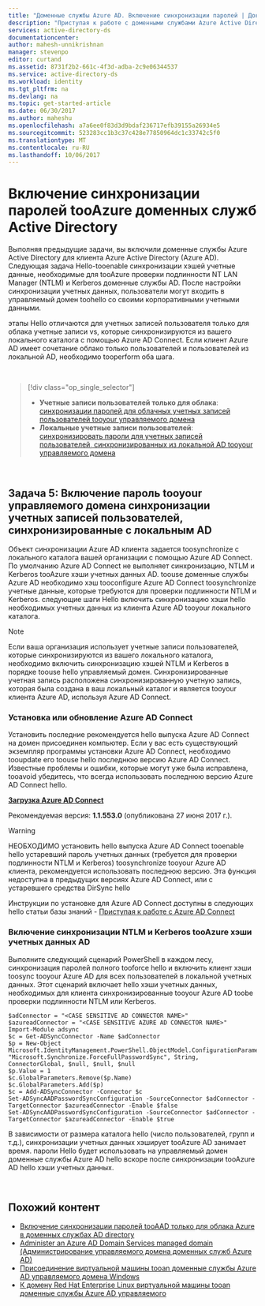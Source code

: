```yaml
---
title: "Доменные службы Azure AD. Включение синхронизации паролей | Документация Майкрософт"
description: "Приступая к работе с доменными службами Azure Active Directory"
services: active-directory-ds
documentationcenter: 
author: mahesh-unnikrishnan
manager: stevenpo
editor: curtand
ms.assetid: 8731f2b2-661c-4f3d-adba-2c9e06344537
ms.service: active-directory-ds
ms.workload: identity
ms.tgt_pltfrm: na
ms.devlang: na
ms.topic: get-started-article
ms.date: 06/30/2017
ms.author: maheshu
ms.openlocfilehash: a7a6ee0f83d3d9bdaf236717efb39155a26934e5
ms.sourcegitcommit: 523283cc1b3c37c428e77850964dc1c33742c5f0
ms.translationtype: MT
ms.contentlocale: ru-RU
ms.lasthandoff: 10/06/2017
---
```

# <a name="enable-password-synchronization-tooazure-active-directory-domain-services"></a>Включение синхронизации паролей tooAzure доменных служб Active Directory
Выполняя предыдущие задачи, вы включили доменные службы Azure Active Directory для клиента Azure Active Directory (Azure AD). Следующая задача Hello-tooenable синхронизации хэшей учетные данные, необходимые для tooAzure проверки подлинности NT LAN Manager (NTLM) и Kerberos доменные службы AD. После настройки синхронизации учетных данных, пользователи могут входить в управляемый домен toohello со своими корпоративными учетными данными.

этапы Hello отличаются для учетных записей пользователя только для облака учетные записи vs, которые синхронизируются из вашего локального каталога с помощью Azure AD Connect. Если клиент Azure AD имеет сочетание облако только пользователей и пользователей из локальной AD, необходимо tooperform оба шага.

<br>

> [!div class="op_single_selector"]
> * **Учетные записи пользователей только для облака**: [синхронизации паролей для облачных учетных записей пользователей tooyour управляемого домена](active-directory-ds-getting-started-password-sync.md)
> * **Локальные учетные записи пользователей**: [синхронизировать пароли для учетных записей пользователей, синхронизированных из локальной AD tooyour управляемого домена](active-directory-ds-getting-started-password-sync-synced-tenant.md)
>
>

<br>

## <a name="task-5-enable-password-synchronization-tooyour-managed-domain-for-user-accounts-synced-with-your-on-premises-ad"></a>Задача 5: Включение пароль tooyour управляемого домена синхронизации учетных записей пользователей, синхронизированные с локальным AD
Объект синхронизации Azure AD клиента задается toosynchronize с локального каталога вашей организации с помощью Azure AD Connect. По умолчанию Azure AD Connect не выполняет синхронизацию, NTLM и Kerberos tooAzure хэши учетных данных AD. toouse доменные службы Azure AD необходимо хэш tooconfigure Azure AD Connect toosynchronize учетные данные, которые требуются для проверки подлинности NTLM и Kerberos. следующие шаги Hello включить синхронизацию хэши hello необходимых учетных данных из клиента Azure AD tooyour локального каталога.

> [!NOTE]
> Если ваша организация использует учетные записи пользователей, которые синхронизируются из вашего локального каталога, необходимо включить синхронизацию хэшей NTLM и Kerberos в порядке toouse hello управляемый домен. Синхронизированные учетная запись расположена синхронизированную учетную запись, которая была создана в ваш локальный каталог и является tooyour клиента Azure AD, используя Azure AD Connect.
>
>

### <a name="install-or-update-azure-ad-connect"></a>Установка или обновление Azure AD Connect
Установить последние рекомендуется hello выпуска Azure AD Connect на домен присоединен компьютер. Если у вас есть существующий экземпляр программы установки Azure AD Connect, необходимо tooupdate его toouse hello последнюю версию Azure AD Connect. Известные проблемы и ошибки, которые могут уже была исправлена, tooavoid убедитесь, что всегда использовать последнюю версию Azure AD Connect hello.

**[Загрузка Azure AD Connect](http://www.microsoft.com/download/details.aspx?id=47594)**

Рекомендуемая версия: **1.1.553.0** (опубликована 27 июня 2017 г.).

> [!WARNING]
> НЕОБХОДИМО установить hello выпуска Azure AD Connect tooenable hello устаревший пароль учетных данных (требуется для проверки подлинности NTLM и Kerberos) toosynchronize tooyour Azure AD клиента, рекомендуется использовать последнюю версию. Эта функция недоступна в предыдущих версиях Azure AD Connect, или с устаревшего средства DirSync hello
>
>

Инструкции по установке для Azure AD Connect доступны в следующих hello статьи базы знаний - [Приступая к работе с Azure AD Connect](../active-directory/active-directory-aadconnect.md)

### <a name="enable-synchronization-of-ntlm-and-kerberos-credential-hashes-tooazure-ad"></a>Включение синхронизации NTLM и Kerberos tooAzure хэши учетных данных AD
Выполните следующий сценарий PowerShell в каждом лесу, синхронизация паролей полного tooforce hello и включить клиент хэши toosync tooyour Azure AD для всех пользователей в локальной учетных данных. Этот сценарий включает hello хэши учетных данных, необходимых для клиента синхронизированные tooyour Azure AD toobe проверки подлинности NTLM или Kerberos.

```
$adConnector = "<CASE SENSITIVE AD CONNECTOR NAME>"  
$azureadConnector = "<CASE SENSITIVE AZURE AD CONNECTOR NAME>"  
Import-Module adsync  
$c = Get-ADSyncConnector -Name $adConnector  
$p = New-Object Microsoft.IdentityManagement.PowerShell.ObjectModel.ConfigurationParameter "Microsoft.Synchronize.ForceFullPasswordSync", String, ConnectorGlobal, $null, $null, $null
$p.Value = 1  
$c.GlobalParameters.Remove($p.Name)  
$c.GlobalParameters.Add($p)  
$c = Add-ADSyncConnector -Connector $c  
Set-ADSyncAADPasswordSyncConfiguration -SourceConnector $adConnector -TargetConnector $azureadConnector -Enable $false   
Set-ADSyncAADPasswordSyncConfiguration -SourceConnector $adConnector -TargetConnector $azureadConnector -Enable $true  
```

В зависимости от размера каталога hello (число пользователей, групп и т.д.), синхронизации учетных данных хэширует tooAzure AD занимает время. пароли Hello будет использовать на управляемый домен доменные службы Azure AD hello вскоре после синхронизации tooAzure AD hello хэши учетных данных.

<br>

## <a name="related-content"></a>Похожий контент
* [Включение синхронизации паролей tooAAD только для облака Azure в доменных службах AD directory](active-directory-ds-getting-started-password-sync.md)
* [Administer an Azure AD Domain Services managed domain (Администрирование управляемого домена доменных служб Azure AD)](active-directory-ds-admin-guide-administer-domain.md)
* [Присоединение виртуальной машины tooan доменные службы Azure AD управляемого домена Windows](active-directory-ds-admin-guide-join-windows-vm.md)
* [К домену Red Hat Enterprise Linux виртуальной машины tooan доменные службы Azure AD управляемого](active-directory-ds-admin-guide-join-rhel-linux-vm.md)
